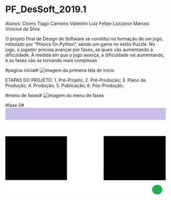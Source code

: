 ﻿# PF_DesSoft_2019.1

Alunos: 
Cicero Tiago Carneiro Valentim
Luiz Felipe Lazzaron
Marcos Vinicius da Silva


O projeto final de Design de Software se constitui na formação de um jogo, intitulado por “Phisics On Python”, sendo um game no estilo Puzzle. No jogo, o jogador precisa avançar por fases, as quais vão aumentando a dificuldade. À medida em que o jogo avança, a dificuldade vai aumentando, e as fases vão se tornando mais complexas

#pagina inicial#
![imagem da primeira tela de inicio](Imagens/inicio.jpeg)


ETAPAS DO PROJETO: 
	1. Pré-Projeto;
	2. Pré-Produção;
	3. Plano de Produção;
	4. Produção;
	5. Publicação;
	6. Pós-Produção;


#menu de fases#
![imagem do menu de fases](Imagens/fases.jpeg)


#fase 0#
![imagem da primeira tela de jogo](imagens/1.jpeg)

